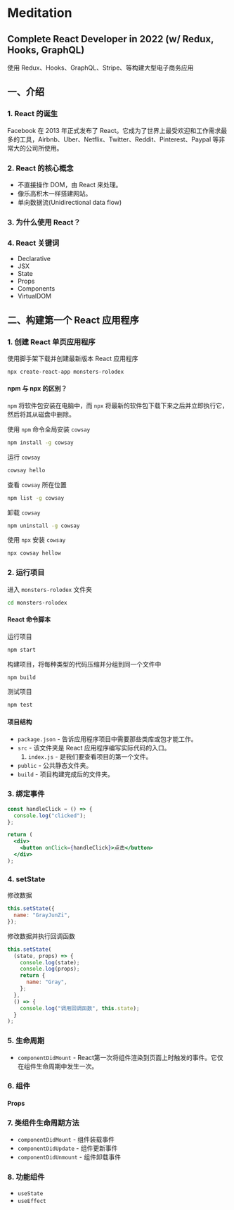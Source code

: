 # Meditation

## Complete React Developer in 2022 (w/ Redux, Hooks, GraphQL)

使用 Redux、Hooks、GraphQL、Stripe、等构建大型电子商务应用

## 一、介绍

### 1. React 的诞生

Facebook 在 2013 年正式发布了 React。它成为了世界上最受欢迎和工作需求最多的工具，Airbnb、Uber、Netflix、Twitter、Reddit、Pinterest、Paypal 等非常大的公司所使用。

### 2. React 的核心概念

- 不直接操作 DOM，由 React 来处理。
- 像乐高积木一样搭建网站。
- 单向数据流(Unidirectional data flow)

### 3. 为什么使用 React？

### 4. React 关键词

- Declarative
- JSX
- State
- Props
- Components
- VirtualDOM

## 二、构建第一个 React 应用程序

### 1. 创建 React 单页应用程序

使用脚手架下载并创建最新版本 React 应用程序

```bash
npx create-react-app monsters-rolodex
```

#### npm 与 npx 的区别？

`npm` 将软件包安装在电脑中，而 `npx` 将最新的软件包下载下来之后并立即执行它，然后将其从磁盘中删除。

使用 `npm` 命令全局安装 `cowsay`

```bash
npm install -g cowsay
```

运行 `cowsay`

```bash
cowsay hello
```

查看 `cowsay` 所在位置

```bash
npm list -g cowsay
```

卸载 `cowsay`

```bash
npm uninstall -g cowsay
```

使用 `npx` 安装 `cowsay`

```bash
npx cowsay hellow
```

### 2. 运行项目

进入 `monsters-rolodex` 文件夹

```bash
cd monsters-rolodex
```

#### React 命令脚本

运行项目

```bash
npm start
```

构建项目，将每种类型的代码压缩并分组到同一个文件中

```bash
npm build
```

测试项目

```bash
npm test
```

#### 项目结构

- `package.json` - 告诉应用程序项目中需要那些类库或包才能工作。
- `src` - 该文件夹是 React 应用程序编写实际代码的入口。
  1. `index.js` - 是我们要查看项目的第一个文件。
- `public` - 公共静态文件夹。
- `build` - 项目构建完成后的文件夹。

### 3. 绑定事件

```jsx
const handleClick = () => {
  console.log("clicked");
};

return (
  <div>
    <button onClick={handleClick}>点击</button>
  </div>
);
```

### 4. setState

修改数据

```jsx
this.setState({
  name: "GrayJunZi",
});
```

修改数据并执行回调函数

```jsx
this.setState(
  (state, props) => {
    console.log(state);
    console.log(props);
    return {
      name: "Gray",
    };
  },
  () => {
    console.log("调用回调函数", this.state);
  }
);
```

### 5. 生命周期

- `componentDidMount` - React第一次将组件渲染到页面上时触发的事件。它仅在组件生命周期中发生一次。

### 6. 组件

#### Props

### 7. 类组件生命周期方法

- `componentDidMount` - 组件装载事件
- `componentDidUpdate` - 组件更新事件
- `componentDidUnmount` - 组件卸载事件

### 8. 功能组件

- `useState`
- `useEffect`